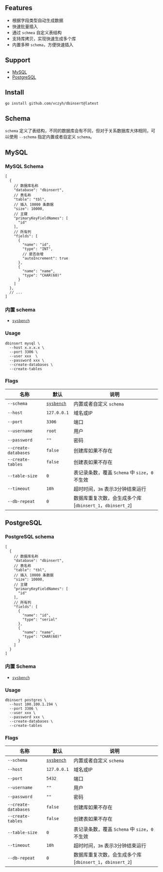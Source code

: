 ## Features

- 根据字段类型自动生成数据
- 快速批量插入
- 通过 `schmea` 自定义表结构
- 支持库拷贝，实现快速生成多个库
- 内置多种 `schema`，方便快速插入

## Support

- [MySQL](#MySQL)
- [PostgreSQL](#PostgreSQL)

## Install

```shell
go install github.com/vczyh/dbinsert@latest
```

## Schema

`schema` 定义了表结构，不同的数据库会有不同，但对于关系数据库大体相同，可以使用 `--schema` 指定内置或者自定义 `schema`。

## MySQL

### MySQL Schema

```json5
[
  {
    // 数据库名称
    "database": "dbinsert",
    // 表名称
    "table": "tbl",
    // 插入 10000 条数据
    "size": 10000,
    // 主键
    "primaryKeyFieldNames": [
      "id"
    ],
    // 所有列
    "fields": [
      {
        "name": "id",
        "type": "INT",
        // 是否自增
        "autoIncrement": true
      },
      {
        "name": "name",
        "type": "CHAR(60)"
      }
    ]
  },
  // ... 
]
```

### 内置 schema

- [`sysbench`](./relation/schema/sysbench_mysql.json)

### Usage

```shell
dbinsert mysql \
  --host x.x.x.x \ 
  --port 3306 \
  --user xxx  \
  --password xxx \
  --create-databases \
  --create-tables
```

### Flags

| 名称                   | 默认                                                  | 说明                                         |
|----------------------|-----------------------------------------------------|--------------------------------------------|
| `--schema`           | [`sysbench`](./relation/schema/sysbench_mysql.json) | 内置或者自定义 `schema`                           |
| `--host`             | `127.0.0.1`                                         | 域名或IP                                      |
| `--port`             | `3306`                                              | 端口                                         |
| `--username`         | `root`                                              | 用户                                         |
| `--password`         | `""`                                                | 密码                                         |
| `--create-databases` | `false`                                             | 创建库如果不存在                                   |
| `--create-tables`    | `false`                                             | 创建表如果不存在                                   |
| `--table-size`       | `0`                                                 | 表记录条数，覆盖 `Schema` 中 `size`，`0` 不生效         |
| `--timeout`          | `10h`                                               | 超时时间，`3m` 表示3分钟结束运行                        |
| `--db-repeat`        | `0`                                                 | 数据库重复次数，会生成多个库 [`dbinsert_1`，`dbinsert_2`] |

## PostgreSQL

### PostgreSQL schema

```json5
[
  {
    // 数据库名称
    "database": "dbinsert",
    // 表名称
    "table": "tbl",
    // 插入 10000 条数据
    "size": 10000,
    // 主键
    "primaryKeyFieldNames": [
      "id"
    ],
    // 所有列
    "fields": [
      {
        "name": "id",
        "type": "serial"
      },
      {
        "name": "name",
        "type": "CHAR(60)"
      }
    ]
  }
]
```

### 内置 Schema

- [`sysbench`](./relation/schema/sysbench_postgres.json)

### Usage

```shell
dbinsert postgres \
  --host 100.100.1.194 \ 
  --port 3306 \
  --user xxx \
  --password xxx \
  --create-databases \
  --create-tables
```

### Flags

| 名称                   | 默认                                                     | 说明                                         |
|----------------------|--------------------------------------------------------|--------------------------------------------|
| `--schema`           | [`sysbench`](./relation/schema/sysbench_postgres.json) | 内置或者自定义 `schema`                           |
| `--host`             | `127.0.0.1`                                            | 域名或IP                                      |
| `--port`             | `5432`                                                 | 端口                                         |
| `--username`         | `""`                                                   | 用户                                         |
| `--password`         | `""`                                                   | 密码                                         |
| `--create-databases` | `false`                                                | 创建库如果不存在                                   |
| `--create-tables`    | `false`                                                | 创建表如果不存在                                   |
| `--table-size`       | `0`                                                    | 表记录条数，覆盖 `Schema` 中 `size`，`0` 不生效         |
| `--timeout`          | `10h`                                                  | 超时时间，`3m` 表示3分钟结束运行                        |
| `--db-repeat`        | `0`                                                    | 数据库重复次数，会生成多个库 [`dbinsert_1`，`dbinsert_2`] |

